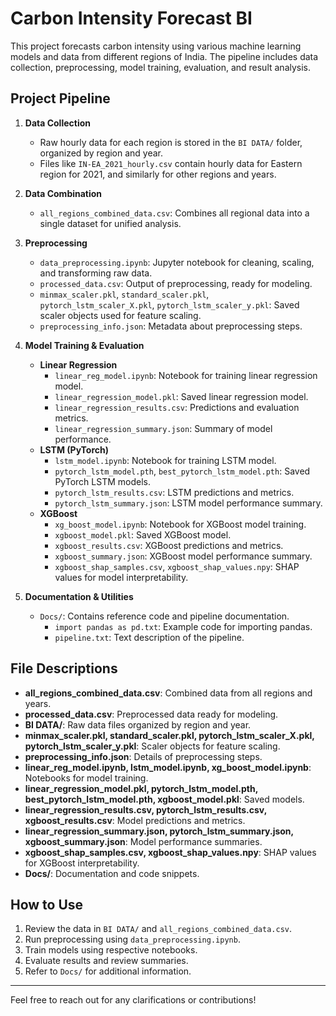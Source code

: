 # Carbon Intensity Forecast BI

This project forecasts carbon intensity using various machine learning models and data from different regions of India. The pipeline includes data collection, preprocessing, model training, evaluation, and result analysis.

## Project Pipeline

1. **Data Collection**
   - Raw hourly data for each region is stored in the `BI DATA/` folder, organized by region and year.
   - Files like `IN-EA_2021_hourly.csv` contain hourly data for Eastern region for 2021, and similarly for other regions and years.

2. **Data Combination**
   - `all_regions_combined_data.csv`: Combines all regional data into a single dataset for unified analysis.

3. **Preprocessing**
   - `data_preprocessing.ipynb`: Jupyter notebook for cleaning, scaling, and transforming raw data.
   - `processed_data.csv`: Output of preprocessing, ready for modeling.
   - `minmax_scaler.pkl`, `standard_scaler.pkl`, `pytorch_lstm_scaler_X.pkl`, `pytorch_lstm_scaler_y.pkl`: Saved scaler objects used for feature scaling.
   - `preprocessing_info.json`: Metadata about preprocessing steps.

4. **Model Training & Evaluation**
   - **Linear Regression**
     - `linear_reg_model.ipynb`: Notebook for training linear regression model.
     - `linear_regression_model.pkl`: Saved linear regression model.
     - `linear_regression_results.csv`: Predictions and evaluation metrics.
     - `linear_regression_summary.json`: Summary of model performance.
   - **LSTM (PyTorch)**
     - `lstm_model.ipynb`: Notebook for training LSTM model.
     - `pytorch_lstm_model.pth`, `best_pytorch_lstm_model.pth`: Saved PyTorch LSTM models.
     - `pytorch_lstm_results.csv`: LSTM predictions and metrics.
     - `pytorch_lstm_summary.json`: LSTM model performance summary.
   - **XGBoost**
     - `xg_boost_model.ipynb`: Notebook for XGBoost model training.
     - `xgboost_model.pkl`: Saved XGBoost model.
     - `xgboost_results.csv`: XGBoost predictions and metrics.
     - `xgboost_summary.json`: XGBoost model performance summary.
     - `xgboost_shap_samples.csv`, `xgboost_shap_values.npy`: SHAP values for model interpretability.

5. **Documentation & Utilities**
   - `Docs/`: Contains reference code and pipeline documentation.
     - `import pandas as pd.txt`: Example code for importing pandas.
     - `pipeline.txt`: Text description of the pipeline.

## File Descriptions

- **all_regions_combined_data.csv**: Combined data from all regions and years.
- **processed_data.csv**: Preprocessed data ready for modeling.
- **BI DATA/**: Raw data files organized by region and year.
- **minmax_scaler.pkl, standard_scaler.pkl, pytorch_lstm_scaler_X.pkl, pytorch_lstm_scaler_y.pkl**: Scaler objects for feature scaling.
- **preprocessing_info.json**: Details of preprocessing steps.
- **linear_reg_model.ipynb, lstm_model.ipynb, xg_boost_model.ipynb**: Notebooks for model training.
- **linear_regression_model.pkl, pytorch_lstm_model.pth, best_pytorch_lstm_model.pth, xgboost_model.pkl**: Saved models.
- **linear_regression_results.csv, pytorch_lstm_results.csv, xgboost_results.csv**: Model predictions and metrics.
- **linear_regression_summary.json, pytorch_lstm_summary.json, xgboost_summary.json**: Model performance summaries.
- **xgboost_shap_samples.csv, xgboost_shap_values.npy**: SHAP values for XGBoost interpretability.
- **Docs/**: Documentation and code snippets.

## How to Use

1. Review the data in `BI DATA/` and `all_regions_combined_data.csv`.
2. Run preprocessing using `data_preprocessing.ipynb`.
3. Train models using respective notebooks.
4. Evaluate results and review summaries.
5. Refer to `Docs/` for additional information.

---

Feel free to reach out for any clarifications or contributions!
